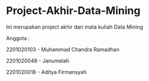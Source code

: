 # Project-Akhir-Data-Mining
Ini merupakan project akhir dari mata kuliah Data Mining

Anggota :

 2201020103 - Muhammad Chandra Ramadhan
 
 2201020048 - Janumelah
 
 2201020018 - Aditya Firmansyah


